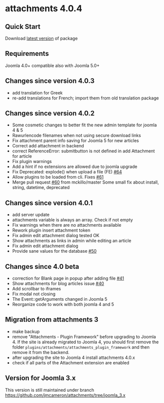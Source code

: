 # attachments 4.0.4

## Quick Start

Download <a href="https://github.com/jmcameron/attachments/releases/latest" target="_blank">latest version</a> of package

## Requirements

Joomla 4.0+ compatible also with Joomla 5.0+

## Changes since version 4.0.3
- add translation for Greek
- re-add translations for French; import them from old translation package

## Changes since version 4.0.2

- Some cosmetic changes to better fit the new admin template for joomla 4 & 5
- Rawurlencode filenames when not using secure download links
- Fix attachment parent info saving for Joomla 5 for new articles
- Correct add attachment in backend
- correct ReferenceError: submitbutton is not defined
  in add Attachment for article
- Fix plugin warnings
- Add a hint if no extensions are allowed due to joomla upgrade
- Fix Deprecated: explode() when upload a file (FE) [#64](/../../issues/64)
- Allow plugins to be loaded from cli. Fixes [#61](/../../issues/61)
- Merge pull request [#60](/../../pull/60) from mckillo/master
  Some small fix about install, string, datetime, deprecated

## Changes since version 4.0.1

- add server update
- attachments variable is always an array. Check if not empty
- Fix warnings when there are no attachments available
- Rework plugin insert attachment token
- Fix admin edit attachment dialog tested OK
- Show attachments as links in admin while editing an article
- Fix admin edit attachment dialog
- Provide sane values for the database [#50](/../../issues/50)


## Changes since 4.0 beta

- correction for Blank page in popup after adding file [#41](/../../issues/41)
- Show attachments for blog articles issue [#40](/../../issues/40)
- Add scrollbar to iframes
- Fix modal not closing
- The Event::getArguments changed in Joomla 5
- Reorganize code to work with both joomla 4 and 5

## Migration from attachments 3
- make backup
- remove "Attachments - Plugin Framework" before upgrading to Joomla 4. If the site is already migrated to Joomla 4, you should first remove the folder ```plugins/attachments/attachments_plugin_framework``` and then remove it from the backend.
- after upgrading the site to Joomla 4 install attachments 4.0.x
- check if all parts of the Attachment extension are enabled

## Version for Joomla 3.x

This version is still maintained under branch https://github.com/jmcameron/attachments/tree/joomla_3.x
